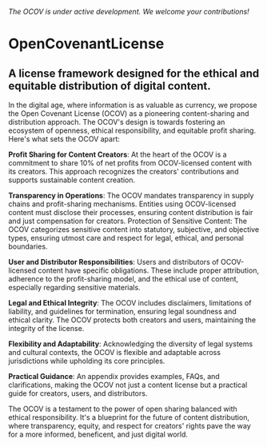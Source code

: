 *The OCOV is under active development. We welcome your contributions!*

# OpenCovenantLicense
## A license framework designed for the ethical and equitable distribution of digital content.

In the digital age, where information is as valuable as currency, we propose the Open Covenant License (OCOV) as a pioneering content-sharing and distribution approach. The OCOV's design is towards fostering an ecosystem of openness, ethical responsibility, and equitable profit sharing. Here's what sets the OCOV apart:

**Profit Sharing for Content Creators**: At the heart of the OCOV is a commitment to share 10% of net profits from OCOV-licensed content with its creators. This approach recognizes the creators' contributions and supports sustainable content creation.

**Transparency in Operations**: The OCOV mandates transparency in supply chains and profit-sharing mechanisms. Entities using OCOV-licensed content must disclose their processes, ensuring content distribution is fair and just compensation for creators.
Protection of Sensitive Content: The OCOV categorizes sensitive content into statutory, subjective, and objective types, ensuring utmost care and respect for legal, ethical, and personal boundaries.

**User and Distributor Responsibilities**: Users and distributors of OCOV-licensed content have specific obligations. These include proper attribution, adherence to the profit-sharing model, and the ethical use of content, especially regarding sensitive materials.

**Legal and Ethical Integrity**: The OCOV includes disclaimers, limitations of liability, and guidelines for termination, ensuring legal soundness and ethical clarity. The OCOV protects both creators and users, maintaining the integrity of the license.

**Flexibility and Adaptability**: Acknowledging the diversity of legal systems and cultural contexts, the OCOV is flexible and adaptable across jurisdictions while upholding its core principles.

**Practical Guidance**: An appendix provides examples, FAQs, and clarifications, making the OCOV not just a content license but a practical guide for creators, users, and distributors.

The OCOV is a testament to the power of open sharing balanced with ethical responsibility. It's a blueprint for the future of content distribution, where transparency, equity, and respect for creators' rights pave the way for a more informed, beneficent, and just digital world.
